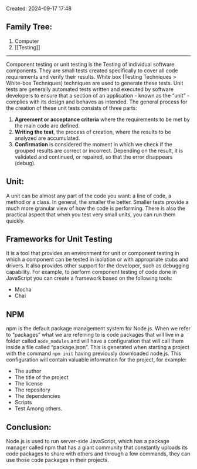 Created: 2024-09-17 17:48
## Family Tree:
1. Computer
2. [[Testing]]
-- -
Component testing or unit testing is the Testing of individual software components. They are small tests created specifically to cover all code requirements and verify their results. White box (Testing Techniques > White-box Techniques) techniques are used to generate these tests.
Unit tests are generally automated tests written and executed by software developers to ensure that a section of an application - known as the “unit” - complies with its design and behaves as intended.
The general process for the creation of these unit tests consists of three parts:
1. **Agreement or acceptance criteria** where the requirements to be met by the main code are defined.
2. **Writing the test**, the process of creation, where the results to be analyzed are accumulated.
3. **Confirmation** is considered the moment in which we check if the grouped results are correct or incorrect. Depending on the result, it is validated and continued, or repaired, so that the error disappears (debug).
## Unit:
A unit can be almost any part of the code you want: a line of code, a method or a class. In general, the smaller the better. Smaller tests provide a much more granular view of how the code is performing. There is also the practical aspect that when you test very small units, you can run them quickly.
## Frameworks for Unit Testing
It is a tool that provides an environment for unit or component testing in which a component can be tested in isolation or with appropriate stubs and drivers. It also provides other support for the developer, such as debugging capability.
For example, to perform component testing of code done in JavaScript you can create a framework based on the following tools:
- Mocha
- Chai
## NPM
npm is the default package management system for Node.js. When we refer to “packages” what we are referring to is code packages that will live in a folder called `node_modules` and will have a configuration that will call them inside a file called “package.json”.
This is generated when starting a project with the command `npm init` having previously downloaded node.js.
This configuration will contain valuable information for the project, for example:
- The author
- The title of the project
- The license
- The repository
- The dependencies
- Scripts
- Test
Among others.
## Conclusion:
Node.js is used to run server-side JavaScript, which has a package manager called npm that has a giant community that constantly uploads its code packages to share with others and through a few commands, they can use those code packages in their projects.